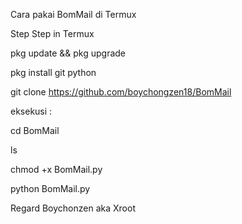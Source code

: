Cara pakai BomMail di Termux

Step Step in Termux 

pkg update && pkg upgrade

pkg install git python 

git clone https://github.com/boychongzen18/BomMail

eksekusi :

cd BomMail

ls

chmod +x BomMail.py

python BomMail.py




Regard Boychonzen aka Xroot


